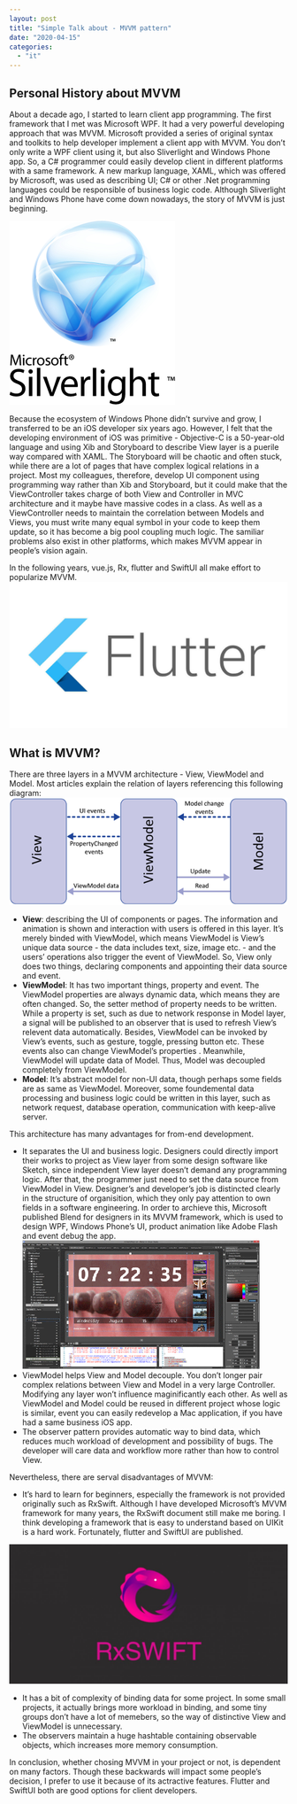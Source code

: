 ```yaml
---
layout: post
title: "Simple Talk about - MVVM pattern"
date: "2020-04-15"
categories: 
  - "it"
---
```


## Personal History about MVVM

About a decade ago, I started to learn client app programming. The first framework that I met was Microsoft WPF. It had a very powerful developing approach that was MVVM. Microsoft provided a series of original syntax and toolkits to help developer implement a client app with MVVM. You don’t only write a WPF client using it, but also Sliverlight and Windows Phone app. So, a C# programmer could easily develop client in different platforms with a same framework. A new markup language, XAML, which was offered by Microsoft, was used as describing UI; C# or other .Net programming languages could be responsible of business logic code. Although Sliverlight and Windows Phone have come down nowadays, the story of MVVM is just beginning.

![Silverlight](/assets/img/images/2C943AF5-C8F5-4465-A1EC-D592C7C6FF94.png)

Because the ecosystem of Windows Phone didn’t survive and grow, I transferred to be an iOS developer six years ago. However, I felt that the developing environment of iOS was primitive - Objective-C is a 50-year-old language and using Xib and Storyboard to describe View layer is a puerile way compared with XAML. The Storyboard will be chaotic and often stuck, while there are a lot of pages that have complex logical relations in a project. Most my colleagues, therefore, develop UI component using programming way rather than Xib and Storyboard, but it could make that the ViewController takes charge of both View and Controller in MVC architecture and it maybe have massive codes in a class. As well as a ViewController needs to maintain the correlation between Models and Views, you must write many equal symbol in your code to keep them update, so it has become a big pool coupling much logic. The samiliar problems also exist in other platforms, which makes MVVM appear in people’s vision again.

In the following years, vue.js, Rx, flutter and SwiftUI all make effort to popularize MVVM. ![Flutter](/assets/img/images/E6301C12-A1BA-4E5C-AA3F-6091A3BCA7F4.jpeg)

## What is MVVM?

There are three layers in a MVVM architecture - View, ViewModel and Model. Most articles explain the relation of layers referencing this following diagram: ![MVVM](/assets/img/images/D98BE215-15C7-499F-B381-F30B9B1D0A4E.png)

- **View**: describing the UI of components or pages. The information and animation is shown and interaction with users is offered in this layer. It’s merely binded with ViewModel, which means ViewModel is View’s unique data source - the data includes text, size, image etc. - and the users’ operations also trigger the event of ViewModel. So, View only does two things, declaring components and appointing their data source and event.
- **ViewModel**: It has two important things, property and event. The ViewModel properties are always dynamic data, which means they are often changed. So, the setter method of property needs to be written. While a property is set, such as due to network response in Model layer, a signal will be published to an observer that is used to refresh View’s relevent data automatically. Besides, ViewModel can be invoked by View’s events, such as gesture, toggle, pressing button etc. These events also can change ViewModel’s properties . Meanwhile, ViewModel will update data of Model. Thus, Model was decoupled completely from ViewModel.
- **Model**: It’s abstract model for non-UI data, though perhaps some fields are as same as ViewModel. Moreover, some foundemental data processing and business logic could be written in this layer, such as network request, database operation, communication with keep-alive server.

This architecture has many advantages for from-end development.

- It separates the UI and business logic. Designers could directly import their works to project as View layer from some design software like Sketch, since independent View layer doesn’t demand any programming logic. After that, the programmer just need to set the data source from ViewModel in View. Designer’s and developer’s job is distincted clearly in the structure of organisition, which they only pay attention to own fields in a software engineering. In order to archieve this, Microsoft published Blend for designers in its MVVM framework, which is used to design WPF, Windows Phone’s UI, product animation like Adobe Flash and event debug the app. ![Blend](/assets/img/images/CC54BA97-2DFE-40C9-812F-06B10C7DBF43.png)
- ViewModel helps View and Model decouple. You don’t longer pair complex relations between View and Model in a very large Controller. Modifying any layer won’t influence maginificantly each other. As well as ViewModel and Model could be reused in different project whose logic is similar, event you can easily redevelop a Mac application, if you have had a same business iOS app.
- The observer pattern provides automatic way to bind data, which reduces much workload of development and possibility of bugs. The developer will care data and workflow more rather than how to control View.

Nevertheless, there are serval disadvantages of MVVM:

- It’s hard to learn for beginners, especially the framework is not provided originally such as RxSwift. Although I have developed Microsoft’s MVVM framework for many years, the RxSwift document still make me boring. I think developing a framework that is easy to understand based on UIKit is a hard work. Fortunately, flutter and SwiftUI are published.

![RxSwift](/assets/img/images/F4878A97-1EA4-4525-AC62-F194BA0828E9.jpeg)

- It has a bit of complexity of binding data for some project. In some small projects, it actually brings more workload in binding, and some tiny groups don’t have a lot of memebers, so the way of distinctive View and ViewModel is unnecessary.
- The observers maintain a huge hashtable containing observable objects, which increases more memory consumption.

In conclusion, whether chosing MVVM in your project or not, is dependent on many factors. Though these backwards will impact some people’s decision, I prefer to use it because of its actractive features. Flutter and SwiftUI both are good options for client developers.
